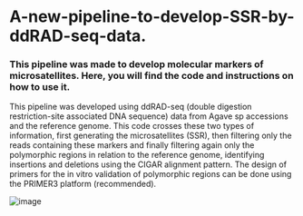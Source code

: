 # A-new-pipeline-to-develop-SSR-by-ddRAD-seq-data.
### This pipeline was made to develop molecular markers of microsatellites. Here, you will find the code and instructions on how to use it. 

This pipeline was developed using ddRAD-seq (double digestion restriction-site associated DNA sequence) data from Agave sp accessions and the reference genome. This code crosses these two types of information, first generating the microsatellites (SSR), then filtering only the reads containing these markers and finally filtering again only the polymorphic regions in relation to the reference genome, identifying insertions and deletions using the CIGAR alignment pattern. The design of primers for the in vitro validation of polymorphic regions can be done using the PRIMER3 platform (recommended). 

![image](https://github.com/user-attachments/assets/eb17c070-f7c0-4480-b465-8a2c398ecca5)

